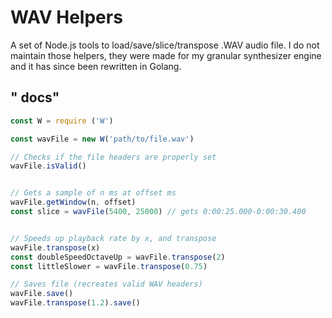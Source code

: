 # WAV Helpers

A set of Node.js tools to load/save/slice/transpose .WAV audio file.
I do not maintain those helpers, they were made for my granular synthesizer engine and it has since been rewritten in Golang.


## " docs"

```javascript
const W = require ('W')

const wavFile = new W('path/to/file.wav')

// Checks if the file headers are properly set
wavFile.isValid()


// Gets a sample of n ms at offset ms
wavFile.getWindow(n, offset)
const slice = wavFile(5400, 25000) // gets 0:00:25.000-0:00:30.400


// Speeds up playback rate by x, and transpose
wavFile.transpose(x)
const doubleSpeedOctaveUp = wavFile.transpose(2)
const littleSlower = wavFile.transpose(0.75)

// Saves file (recreates valid WAV headers)
wavFile.save()
wavFile.transpose(1.2).save()
```
